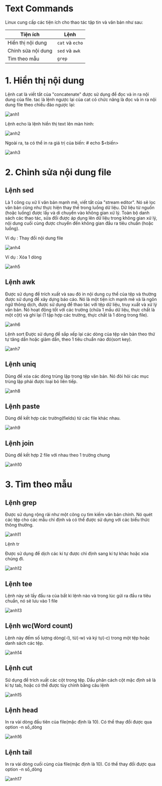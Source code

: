 # Text Commands

Linux cung cấp các tiện ích cho thao tác tập tin và văn bản như sau:

|Tiện ích|Lệnh|
|-|-|
|Hiển thị nội dung|`cat` và `echo`|
|Chinh sửa nội dung|`sed` và `awk`|
|Tìm theo mẫu|`grep`|

# 1. Hiển thị nội dung
Lệnh cat là viết tắt của "concatenate" được sử dụng để đọc và in ra nội dung của file. tac là lệnh ngược lại của cat có chức năng là đọc và in ra nội dung file theo chiều đảo ngược lại:

![anh1](https://image.prntscr.com/image/ftPRXiDVQ92MQOLRXEx-8w.png)

Lệnh echo là lệnh hiển thị text lên màn hình:

![anh2](https://image.prntscr.com/image/fN9rstw8QyO2d7LFFw4IyQ.png)

Ngoài ra, ta có thể in ra giá trị của biến: # echo $<biến>


![anh3](https://image.prntscr.com/image/pDo0gMK1QUKA7sJ6gSHs9Q.png)

# 2. Chỉnh sửa nội dung file
## Lệnh sed
Là 1 công cụ xử lí văn bản mạnh mẽ, viết tắt của "stream editor". Nó sẽ lọc văn bản cũng như thực hiện thay thế trong luồng dữ liệu. Dữ liệu từ nguồn (hoặc luồng) được lấy và di chuyển vào không gian xử lý. Toàn bộ danh sách các thao tác, sửa đổi được áp dụng lên dữ liệu trong không gian xử lý, nội dung cuối cùng được chuyển đến không gian đầu ra tiêu chuẩn (hoặc luồng).

Ví dụ : Thay đổi nội dung file



![anh4](https://image.prntscr.com/image/jvVmyg2YSg6R-3wncXIFWw.png)

Ví dụ : Xóa 1 dòng

![anh5](https://image.prntscr.com/image/KxzhODp-RwGNucVCsHoJJw.png)

## Lệnh awk

Được sử dụng để trích xuất và sau đó in nội dung cụ thể của tệp và thường được sử dụng để xây dựng báo cáo. Nó là một tiện ích mạnh mẽ và là ngôn ngữ thông dịch, được sử dụng để thao tác với tệp dữ liệu, truy xuất và xử lý văn bản. Nó hoạt động tốt với các trường (chứa 1 mẩu dữ liệu, thực chất là một cột) và ghi lại (1 tập hợp các trường, thực chất là 1 dòng trong file).

![anh6](https://image.prntscr.com/image/Ln07yyaHSYydTc68votgtg.png)

Lệnh sort
Được sử dụng để sắp xếp lại các dòng của tệp văn bản theo thứ tự tăng dần hoặc giảm dần, theo 1 tiêu chuẩn nào đó(sort key).

![anh7](https://image.prntscr.com/image/4pAOFKiPQw6P8v8W8aT_jg.png)

## Lệnh uniq

Dùng để xóa các dòng trùng lặp trong tệp văn bản. Nó đòi hỏi các mục trùng lặp phải được loại bỏ liên tiếp.

![anh8](https://image.prntscr.com/image/CFoseVScTi_pYkoNvKd9TQ.png)

## Lệnh paste

Dùng để kết hợp các trường(fields) từ các file khác nhau.

![anh9](https://image.prntscr.com/image/SRa28zWeS8qHa8tdeZaeEA.png)

## Lệnh join

Dùng để kết hợp 2 file với nhau theo 1 trường chung

![anh10](https://image.prntscr.com/image/czSRON2nToOjfJydAauCEQ.png)

# 3. Tìm theo mẫu
## Lệnh grep

Được sử dụng rộng rãi như một công cụ tìm kiếm văn bản chính. Nó quét các tệp cho các mẫu chỉ định và có thể được sử dụng với các biểu thức thông thường.

![anh11](https://image.prntscr.com/image/M3_yVq77QvmVuxleDtg-jw.png)

Lệnh tr

Được sử dụng để dịch các kí tự được chỉ định sang kí tự khác hoặc xóa chúng đi.

![anh12](https://image.prntscr.com/image/gaYYZ45aQQ2sE6SzNmslXg.png)

## Lệnh tee

Lệnh này sẽ lấy đầu ra của bất kì lệnh nào và trong lúc gửi ra đầu ra tiêu chuẩn, nó sẽ lưu vào 1 file

![anh13](https://image.prntscr.com/image/FFTXk4PRTK_24ql9HLa-qA.png)

## Lệnh wc(Word count)

Lệnh này đếm số lượng dòng(-l), từ(-w) và ký tự(-c) trong một tệp hoặc danh sách các tệp.

![anh14](https://image.prntscr.com/image/mOQ6juRER62iI4E8ZvdIkA.png)

## Lệnh cut

Sử dụng để trích xuất các cột trong tệp. Dấu phân cách cột mặc định sẽ là kí tự tab, hoặc có thể được tùy chỉnh bằng câu lệnh 

![anh15](https://image.prntscr.com/image/RmxToQuiRkWnYQumGUd4Mw.png)

## Lệnh head

In ra vài dòng đầu tiên của file(mặc định là 10). Có thể thay đổi được qua option -n số_dòng

![anh16](https://image.prntscr.com/image/lqwdeC0tQES9hshTR1N1Wg.png)

## Lệnh tail
In ra vài dòng cuối cùng của file(mặc định là 10). Có thể thay đổi được qua option -n số_dòng

![anh17](https://image.prntscr.com/image/IlIZurm-QlKDJHM4FTWHrA.png)